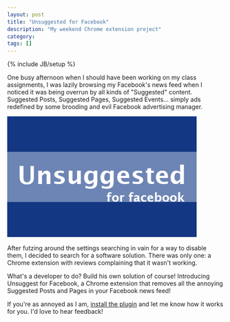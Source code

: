 ```yaml
---
layout: post
title: "Unsuggested for Facebook"
description: "My weekend Chrome extension project"
category:
tags: []
---
```

{% include JB/setup %}

One busy afternoon when I should have been working on my class assignments, I was lazily browsing my Facebook's news feed when I noticed it was being overrun by all kinds of "Suggested" content. Suggested Posts, Suggested Pages, Suggested Events... simply ads redefined by some brooding and evil Facebook advertising manager.

![Unsuggested for Facebook](../assets/unsuggested.png)

After futzing around the settings searching in vain for a way to disable them, I decided to search for a software solution. There was only one: a Chrome extension with reviews complaining that it wasn't working.

What's a developer to do? Build his own solution of course! Introducing Unsuggest for Facebook, a Chrome extension that removes all the annoying Suggested Posts and Pages in your Facebook news feed!

If you're as annoyed as I am, [install the plugin](https://chrome.google.com/webstore/detail/unsuggested-for-facebook/aafbgdfjkacljfjjnpoolgkgealgfjbp) and let me know how it works for you. I'd love to hear feedback!
